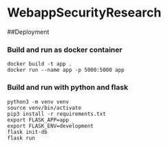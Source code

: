 # WebappSecurityResearch

##Deployment
### Build and run as docker container
```
docker build -t app .
docker run --name app -p 5000:5000 app
```

### Build and run with python and flask
```
python3 -m venv venv
source venv/bin/activate
pip3 install -r requirements.txt
export FLASK_APP=app
export FLASK_ENV=development
flask init-db
flask run
```
